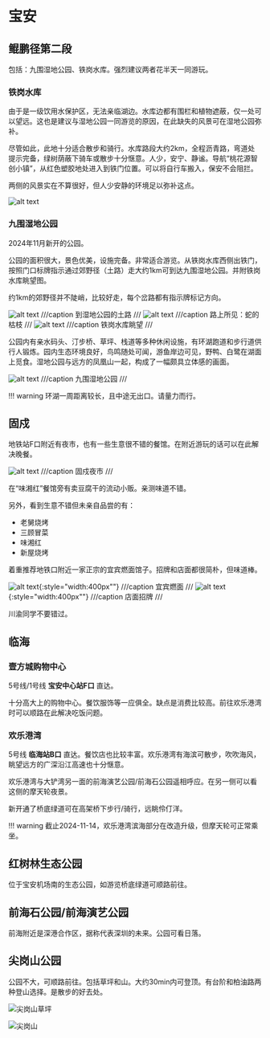 # 宝安

## 鲲鹏径第二段

包括：九围湿地公园、铁岗水库。强烈建议两者花半天一同游玩。

### 铁岗水库

由于是一级饮用水保护区，无法亲临湖边。水库边都有围栏和植物遮蔽，仅一处可以望远。这也是建议与湿地公园一同游览的原因，在此缺失的风景可在湿地公园弥补。

尽管如此，此地十分适合散步和骑行。水库路段大约2km，全程沥青路，弯道处提示完备，绿树荫蔽下骑车或散步十分惬意。人少，安宁、静谧。导航“桃花源智创小镇”，从红色塑胶地处进入到铁门位置。可以将自行车搬入，保安不会阻拦。

两侧的风景实在不算很好，但人少安静的环境足以弥补这点。

![alt text](images/铁岗水库道路.jpg)

### 九围湿地公园

2024年11月新开的公园。

公园的面积很大，景色优美，设施完备。非常适合游览。从铁岗水库西侧出铁门，按照门口标牌指示通过郊野径（土路）走大约1km可到达九围湿地公园。并附铁岗水库眺望图。

约1km的郊野径并不陡峭，比较好走，每个岔路都有指示牌标记方向。

![alt text](images/土路到九围湿地公园.jpg)
///caption
到湿地公园的土路
///
![alt text](images/snaky_attack.jpg)
///caption
路上所见：蛇的枯枝
///
![alt text](images/铁岗水库眺望.jpg)
///caption
铁岗水库眺望
///

公园内有亲水码头、汀步桥、草坪、栈道等多种休闲设施，有环湖跑道和步行道供行人锻炼。园内生态环境良好，鸟鸣随处可闻，游鱼岸边可见，野鸭、白鹭在湖面上觅食。湿地公园与远方的凤凰山一起，构成了一幅颇具立体感的画面。

![alt text](images/九围湿地公园.jpg)
///caption
九围湿地公园
///

!!! warning
    环湖一周距离较长，且中途无出口。请量力而行。

## 固戍

地铁站F口附近有夜市，也有一些生意很不错的餐馆。在附近游玩的话可以在此解决晚餐。

![alt text](images/固戍夜市.jpg)
///caption
固戍夜市
///

在“味湘红”餐馆旁有卖豆腐干的流动小贩。亲测味道不错。

另外，看到生意不错但未亲自品尝的有：

- 老舅烧烤
- 三顾冒菜
- 味湘红
- 新屋烧烤
  
着重推荐地铁口附近一家正宗的宜宾燃面馆子。招牌和店面都很简朴，但味道棒。

![alt text](images/燃面.jpg){:style="width:400px""}
///caption
宜宾燃面
///
![alt text](images/燃面招牌.jpg){:style="width:400px""}
///caption
店面招牌
///

川渝同学不要错过。

## 临海

### 壹方城购物中心

5号线/1号线 **宝安中心站F口** 直达。

十分高大上的购物中心。餐饮服饰等一应俱全。缺点是消费比较高。前往欢乐港湾时可以顺路在此解决吃饭问题。

### 欢乐港湾

5号线 **临海站B口** 直达。餐饮店也比较丰富。欢乐港湾有海滨可散步，吹吹海风，眺望远方的广深沿江高速也十分惬意。

欢乐港湾与大铲湾另一面的前海演艺公园/前海石公园遥相呼应。在另一侧可以看这侧的摩天轮夜景。

新开通了桥底绿道可在高架桥下步行/骑行，远眺伶仃洋。

!!! warning
    截止2024-11-14，欢乐港湾滨海部分在改造升级，但摩天轮可正常乘坐。

## 红树林生态公园

位于宝安机场南的生态公园，如游览桥底绿道可顺路前往。

## 前海石公园/前海演艺公园

前海附近是深港合作区，据称代表深圳的未来。公园可看日落。

## 尖岗山公园

公园不大，可顺路前往。包括草坪和山。大约30min内可登顶。有台阶和柏油路两种登山选择。是散步的好去处。

![尖岗山草坪](images/尖岗山草坪.jpg)

![尖岗山](images/尖岗山.jpg)